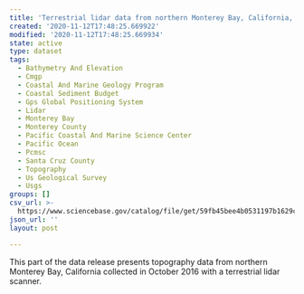 ```yaml
---
title: 'Terrestrial lidar data from northern Monterey Bay, California, October 2016'
created: '2020-11-12T17:48:25.669922'
modified: '2020-11-12T17:48:25.669934'
state: active
type: dataset
tags:
  - Bathymetry And Elevation
  - Cmgp
  - Coastal And Marine Geology Program
  - Coastal Sediment Budget
  - Gps Global Positioning System
  - Lidar
  - Monterey Bay
  - Monterey County
  - Pacific Coastal And Marine Science Center
  - Pacific Ocean
  - Pcmsc
  - Santa Cruz County
  - Topography
  - Us Geological Survey
  - Usgs
groups: []
csv_url: >-
  https://www.sciencebase.gov/catalog/file/get/59fb45bee4b0531197b1629c?name=mb16_oct_tls_santacruz.csv
json_url: ''
layout: post

---
```

This part of the data release presents topography data from northern Monterey Bay, California collected in October 2016 with a terrestrial lidar scanner.
